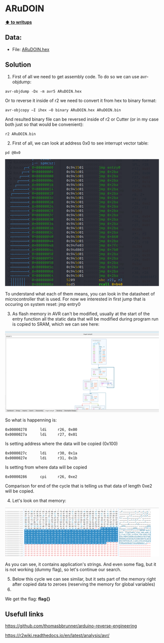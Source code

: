 # ARuDOIN

**[⬆ to writups](../README.md)**

## Data:

- File: [ARuDOIN.hex](../../Tasks/Reverse/ARuDOIN/ARuDOIN.hex)

## Solution

1.  First of all we need to get assembly code. To do so we can use avr-objdump:
```
avr-objdump -Dx -m avr5 ARuDOIN.hex
```
Or to reverse it inside of r2 we need to convert it from hex to binary format:
```
avr-objcopy –I ihex –O binary ARuDOIN.hex ARuDOIN.bin
```
And resulted binary file can be reversed inside of r2 or Cutter (or in my case both just so that would be convenient): 
```
r2 ARuDOIN.bin
```

2.  First of all, we can look at address 0x0 to see interrupt vector table:
```
pd @0x0
```
![Interrupt Vector Table](./1.png)

To understand what each of them means, you can look in the datasheet of microcontroller that is used. For now we interested in first jump that is occuring on system reset: jmp entry0

3.  As flash memory in AVR can't be modified, usually at the start of the entry function all the static data that will be modified during program run is copied to SRAM, which we can see here:

![entry0 graph](./entry0.png)

So what is happenning is:
```
0x00000278      ldi     r26, 0x00
0x0000027a      ldi     r27, 0x01
```
Is setting address where the data will be copied (0x100)
```
0x0000027c      ldi     r30, 0x1a
0x0000027e      ldi     r31, 0x1b
```
Is setting from where data will be copied
```
0x00000286      cpi     r26, 0xe2
```
Comparison for end of the cycle that is telling us that data of length 0xe2 will be copied.

4.  Let's look on that memory:

![copied memory](./copied_data.png)

As you can see, it contains application's strings. And even some flag, but it is not working (dummy flag), so let's continue our search.

5.  Below this cycle we can see similar, but it sets part of the memory right after copied data to zeroes (reserving the memory for global variables)
6.  

We get the flag: **flag{}**

## Usefull links
https://github.com/thomasbbrunner/arduino-reverse-engineering

https://r2wiki.readthedocs.io/en/latest/analysis/avr/
